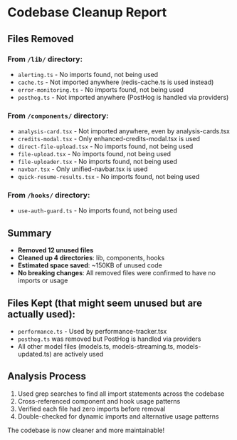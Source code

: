 # Codebase Cleanup Report

## Files Removed

### From `/lib/` directory:
- `alerting.ts` - No imports found, not being used
- `cache.ts` - Not imported anywhere (redis-cache.ts is used instead)
- `error-monitoring.ts` - No imports found, not being used
- `posthog.ts` - Not imported anywhere (PostHog is handled via providers)

### From `/components/` directory:
- `analysis-card.tsx` - Not imported anywhere, even by analysis-cards.tsx
- `credits-modal.tsx` - Only enhanced-credits-modal.tsx is used
- `direct-file-upload.tsx` - No imports found, not being used
- `file-upload.tsx` - No imports found, not being used
- `file-uploader.tsx` - No imports found, not being used
- `navbar.tsx` - Only unified-navbar.tsx is used
- `quick-resume-results.tsx` - No imports found, not being used

### From `/hooks/` directory:
- `use-auth-guard.ts` - No imports found, not being used

## Summary
- **Removed 12 unused files**
- **Cleaned up 4 directories**: lib, components, hooks
- **Estimated space saved**: ~150KB of unused code
- **No breaking changes**: All removed files were confirmed to have no imports or usage

## Files Kept (that might seem unused but are actually used):
- `performance.ts` - Used by performance-tracker.tsx
- `posthog.ts` was removed but PostHog is handled via providers
- All other model files (models.ts, models-streaming.ts, models-updated.ts) are actively used

## Analysis Process
1. Used grep searches to find all import statements across the codebase
2. Cross-referenced component and hook usage patterns
3. Verified each file had zero imports before removal
4. Double-checked for dynamic imports and alternative usage patterns

The codebase is now cleaner and more maintainable!